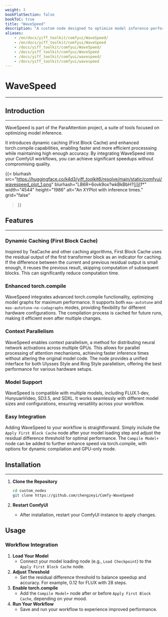 ```yaml
---
weight: 3
bookFlatSection: false
bookToC: true
title: "WaveSpeed"
description: "A custom node designed to optimize model inference performance in ComfyUI."
aliases:
    - /en/docs/yiff_toolkit/comfyui/WaveSpeed/
    - /en/docs/yiff_toolkit/comfyui/WaveSpeed
    - /docs/yiff_toolkit/comfyui/WaveSpeed/
    - /docs/yiff_toolkit/comfyui/WaveSpeed
    - /docs/yiff_toolkit/comfyui/wavespeed/
    - /docs/yiff_toolkit/comfyui/wavespeed
---
```


<!--markdownlint-disable MD025 MD033 MD038 -->

# WaveSpeed

---

## Introduction

---

WaveSpeed is part of the ParaAttention project, a suite of tools focused on optimizing model inference.

It introduces dynamic caching (First Block Cache) and enhanced torch.compile capabilities, enabling faster and more efficient processsing while maintaining high enough accuracy. By integrating WaveSpeed into your ComfyUI workflows, you can achieve significant speedups without compromising quality.

{{< blurhash
  src="https://huggingface.co/k4d3/yiff_toolkit6/resolve/main/static/comfyui/wavespeed_plot_1.png"
  blurhash="LB6R+6ovk9ox?wkBkBbH?[j]j[f*"
  width="4544"
  height="1986"
  alt="An XYPlot with inference times."
  grid="false"
>}}

## Features

---

### Dynamic Caching (First Block Cache)

Inspired by TeaCache and other caching algorithms, First Block Cache uses the residual output of the first transformer block as an indicator for caching. If the difference between the current and previous residual output is small enough, it reuses the previous result, skipping computation of subsequent blocks.
This can significantly reduce computation time.

### Enhanced torch.compile

WaveSpeed integrates advanced torch.compile functionality, optimizing model graphs for maximum performance.
It supports both `max-autotune` and `max-autotune-no-cudagraphs` modes, providing flexibility for different hardware configurations.
The compilation process is cached for future runs, making it efficient even after multiple changes.

### Context Parallelism

WaveSpeed enables context parallelism, a method for distributing neural network activations across multiple GPUs. This allows for parallel processing of attention mechanisms, achieving faster inference times without altering the original model code.
The node provides a unified interface for both Ulysses Style and Ring Style parallelism, offering the best performance for various hardware setups.

### Model Support

WaveSpeed is compatible with multiple models, including FLUX.1-dev, HunyuanVideo, SD3.5, and SDXL. It works seamlessly with different model sizes and configurations, ensuring versatility across your workflow.

### Easy Integration

Adding WaveSpeed to your workflow is straightforward. Simply include the `Apply First Block Cache` node after your model loading step and adjust the residual difference threshold for optimal performance.
The `Compile Model+` node can be added to further enhance speed via torch.compile, with options for dynamic compilation and GPU-only mode.

## Installation

---

1. **Clone the Repository**
   ```bash
   cd custom_nodes
   git clone https://github.com/chengzeyi/Comfy-WaveSpeed
   ```

2. **Restart ComfyUI**
   - After installation, restart your ComfyUI instance to apply changes.

## Usage

### Workflow Integration
1. **Load Your Model**
   - Connect your model loading node (e.g., `Load Checkpoint`) to the `Apply First Block Cache` node.
2. **Adjust Threshold**
   - Set the residual difference threshold to balance speedup and accuracy. For example, 0.12 for FLUX with 28 steps.
3. **Enable torch.compile**
   - Add the `Compile Model+` node after or before `Apply First Block Cache`, depending on your mood.
4. **Run Your Workflow**
   - Save and run your workflow to experience improved performance.

<!--

### Example Workflows
- **FLUX.1-dev**: `workflows/flux.json`
- **HunyuanVideo**: `workflows/hunyuan_video.json`
- **SD3.5**: `workflows/sd3.5.json`

-->
